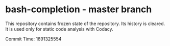 # bash-completion - master branch

This repository contains frozen state of the repository.
Its history is cleared. It is used only for static code
analysis with Codacy.

Commit Time: 1691325554